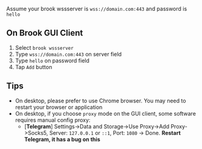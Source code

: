 Assume your brook wssserver is `wss://domain.com:443` and password is `hello`

## On Brook GUI Client

1. Select `brook wssserver`
2. Type `wss://domain.com:443` on server field
3. Type `hello` on password field
4. Tap `Add` button

## Tips

-   On desktop, please prefer to use Chrome browser. You may need to restart your browser or application
-   On desktop, if you choose `proxy` mode on the GUI client, some software requires manual config proxy:
    -   [**Telegram**] Settings->Data and Storage->Use Proxy->Add Proxy->Socks5, Server: `127.0.0.1` or `::1`, Port: `1080` -> Done. **Restart Telegram, it has a bug on this**

